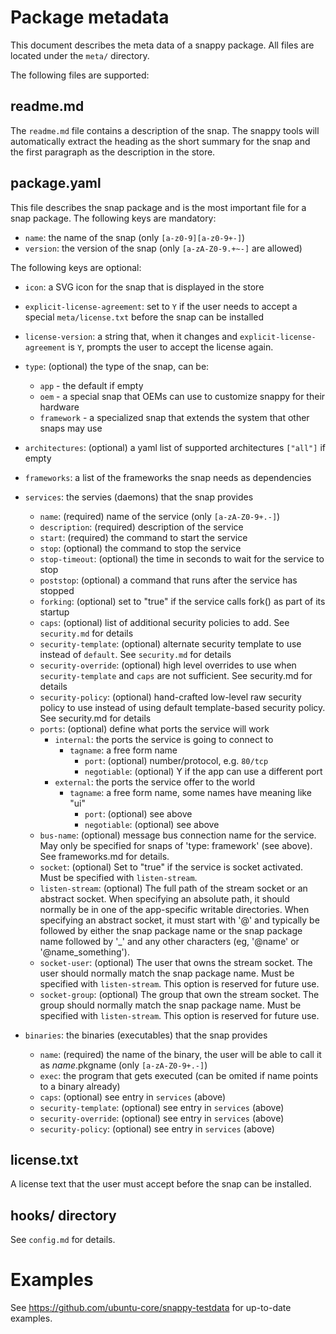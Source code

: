 # Package metadata

This document describes the meta data of a snappy package. All files
are located under the `meta/` directory.

The following files are supported:

## readme.md

The `readme.md` file contains a description of the snap. The snappy
tools will automatically extract the heading as the short summary for
the snap and the first paragraph as the description in the store.

## package.yaml

This file describes the snap package and is the most important file
for a snap package. The following keys are mandatory:

* `name`: the name of the snap (only `[a-z0-9][a-z0-9+-]`)
* `version`: the version of the snap (only `[a-zA-Z0-9.+~-]` are allowed)

The following keys are optional:

* `icon`: a SVG icon for the snap that is displayed in the store
* `explicit-license-agreement`: set to `Y` if the user needs to accept a
  special `meta/license.txt` before the snap can be installed
* `license-version`: a string that, when it changes and
  `explicit-license-agreement` is `Y`, prompts the user to accept the
  license again.
* `type`: (optional) the type of the snap, can be:
    * `app` - the default if empty
    * `oem` - a special snap that OEMs can use to customize snappy for
            their hardware
    * `framework` - a specialized snap that extends the system that other
                  snaps may use

* `architectures`: (optional) a yaml list of supported architectures
                   `["all"]` if empty
* `frameworks`: a list of the frameworks the snap needs as dependencies

* `services`: the servies (daemons) that the snap provides
    * `name`: (required) name of the service (only `[a-zA-Z0-9+.-]`)
    * `description`: (required) description of the service
    * `start`: (required) the command to start the service
    * `stop`: (optional) the command to stop the service
    * `stop-timeout`: (optional) the time in seconds to wait for the
                      service to stop
    * `poststop`: (optional) a command that runs after the service has stopped
    * `forking`: (optional) set to "true" if the service calls fork() as
                 part of its startup
    * `caps`: (optional) list of additional security policies to add.
              See `security.md` for details
    * `security-template`: (optional) alternate security template to use
                           instead of `default`. See `security.md` for details
    * `security-override`: (optional) high level overrides to use when
                           `security-template` and `caps` are not
                           sufficient.  See security.md for details
    * `security-policy`: (optional) hand-crafted low-level raw security
                         policy to use instead of using default
                         template-based  security policy. See
                         security.md for details
    * `ports`: (optional) define what ports the service will work
        * `internal`: the ports the service is going to connect to
            * `tagname`: a free form name
                * `port`: (optional) number/protocol, e.g. `80/tcp`
                * `negotiable`: (optional) Y if the app can use a different port
        * `external`: the ports the service offer to the world
            * `tagname`: a free form name, some names have meaning like "ui"
                * `port`: (optional) see above
                * `negotiable`: (optional) see above
    * `bus-name`: (optional) message bus connection name for the service.
      May only be specified for snaps of 'type: framework' (see above). See
      frameworks.md for details.
    * `socket`: (optional) Set to "true" if the service is socket activated.
                Must be specified with `listen-stream`.
    * `listen-stream`: (optional) The full path of the stream socket or an
                abstract socket. When specifying an absolute path, it should
                normally be in one of the app-specific writable directories.
                When specifying an abstract socket, it must start with '@' and
                typically be followed by either the snap package name or the
                snap package name followed by '\_' and any other characters
                (eg, '@name' or '@name\_something').
    * `socket-user`: (optional) The user that owns the stream socket. The user
                     should normally match the snap package name. Must be
                     specified with `listen-stream`. This option is reserved
                     for future use.
    * `socket-group`: (optional) The group that own the stream socket. The
                      group should normally match the snap package name. Must
                      be specified with `listen-stream`. This option is
                      reserved for future use.

* `binaries`: the binaries (executables) that the snap provides
    * `name`: (required) the name of the binary, the user will be able to
              call it as $name.$pkgname (only `[a-zA-Z0-9+.-]`)
    * `exec`: the program that gets executed (can be omited if name points
              to a binary already)
    * `caps`: (optional) see entry in `services` (above)
    * `security-template`: (optional) see entry in `services` (above)
    * `security-override`: (optional) see entry in `services` (above)
    * `security-policy`: (optional) see entry in `services` (above)

## license.txt

A license text that the user must accept before the snap can be
installed.

## hooks/ directory

See `config.md` for details.

# Examples

See https://github.com/ubuntu-core/snappy-testdata for up-to-date examples.
